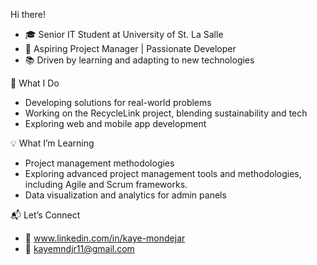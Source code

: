 Hi there!

- 🎓 Senior IT Student at University of St. La Salle
- 🚀 Aspiring Project Manager | Passionate Developer
- 📚 Driven by learning and adapting to new technologies



🌟 What I Do

- Developing solutions for real-world problems
- Working on the RecycleLink project, blending sustainability and tech
- Exploring web and mobile app development



💡 What I’m Learning

- Project management methodologies
- Exploring advanced project management tools and methodologies, including Agile and Scrum frameworks.
- Data visualization and analytics for admin panels

📬 Let’s Connect

- 💼 www.linkedin.com/in/kaye-mondejar
- 📧 kayemndjr11@gmail.com
